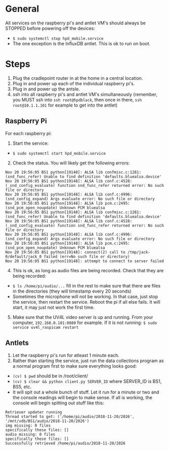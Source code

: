 # General
All services on the raspberry pi's and antlet VM's should always be STOPPED before powering off the devices:
- `$ sudo systemctl stop hpd_mobile.service`
- The one exception is the InfluxDB antlet.  This is ok to run on boot.

# Steps
1. Plug the cradlepoint router in at the home in a central location.
2. Plug in and power up each of the individual raspberry pi's.
3. Plug in and power up the antsle.
4. ssh into all raspberry pi's and antlet VM's simultaneously (remember, you MUST ssh into `ssh root@hpdblack`, then once in there, `ssh root@10.1.1.101` for example to get into the antlet)

## Raspberry Pi
For each raspberry pi:
1. Start the service:
- `$ sudo systemctl start hpd_mobile.service`
2. Check the status.  You will likely get the following errors:
```
Nov 20 19:56:05 BS1 python[19148]: ALSA lib confmisc.c:1281:(snd_func_refer) Unable to find definition 'defaults.bluealsa.device'
Nov 20 19:56:05 BS1 python[19148]: ALSA lib conf.c:4528:(_snd_config_evaluate) function snd_func_refer returned error: No such file or directory
Nov 20 19:56:05 BS1 python[19148]: ALSA lib conf.c:4996:(snd_config_expand) Args evaluate error: No such file or directory
Nov 20 19:56:05 BS1 python[19148]: ALSA lib pcm.c:2495:(snd_pcm_open_noupdate) Unknown PCM bluealsa
Nov 20 19:56:05 BS1 python[19148]: ALSA lib confmisc.c:1281:(snd_func_refer) Unable to find definition 'defaults.bluealsa.device'
Nov 20 19:56:05 BS1 python[19148]: ALSA lib conf.c:4528:(_snd_config_evaluate) function snd_func_refer returned error: No such file or directory
Nov 20 19:56:05 BS1 python[19148]: ALSA lib conf.c:4996:(snd_config_expand) Args evaluate error: No such file or directory
Nov 20 19:56:05 BS1 python[19148]: ALSA lib pcm.c:2495:(snd_pcm_open_noupdate) Unknown PCM bluealsa
Nov 20 19:56:05 BS1 python[19148]: connect(2) call to /tmp/jack-0/default/jack_0 failed (err=No such file or directory)
Nov 20 19:56:05 BS1 python[19148]: attempt to connect to server failed
```
4. This is ok, as long as audio files are being recorded.  Check that they are being recorded:
- `$ ls /home/pi/audio/...` fill in the rest to make sure that there are files in the directories (they will timestamp every 20 seconds)
- Sometimes the microphone will not be working.  In that case, just stop the service, then restart the service.  Reboot the pi if all else fails.  It will start, it may just not work the first time.
5. Make sure that the UV4L video server is up and running.  From your computer, `192.168.0.101:8080` for example.  If it is not running: `$ sudo service uv4l_raspicam restart`

## Antlets
1. Let the raspberry pi's run for atleast 1 minute each.
2. Rather than starting the service, just run the data collections program as a normal program first to make sure everything looks good:
- `(cv) $ pwd` should be in /root/client/
- `(cv) $ clear && python client.py SERVER_ID` where SERVER_ID is BS1, BS5, etc.
- It will spit out a whole bunch of stuff.  Let it run for a minute or two and the console readings will begin to make sense.  If all is working, the console will begin spitting out stuff like this:
```
Retriever updater running
Thread started to get: ('/home/pi/audio/2018-11-20/2026', '/mnt/vdb/BS1/audio/2018-11-20/2026')
img missing: 0 files
specifically these files: []
audio missing: 0 files
specifically these files: []
Successfully retrieved /home/pi/audio/2018-11-20/2026
```



